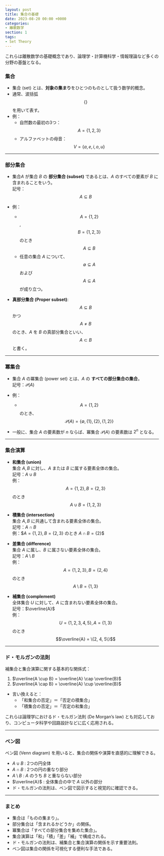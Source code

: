 ```yaml
---
layout: post
title: 集合の基礎
date: 2023-08-20 00:00 +0000
categories:
- 離散数学
section: 1
tags:
- Set Theory
---
```


これらは離散数学の基礎概念であり、論理学・計算機科学・情報理論など多くの分野の基盤となる。

### 集合
- 集合 (set) とは、**対象の集まり**をひとつのものとして扱う数学的概念。
- 通常、波括弧 $$\{\}$$ を用いて表す。
- 例：
  - 自然数の最初の3つ：$$A = \{1, 2, 3\}$$  
  - アルファベットの母音：$$V = \{a, e, i, o, u\}$$

---

### 部分集合
- 集合$A$ が集合 $B$ の **部分集合  (subset)** であるとは、$A$ のすべての要素が $B$ に含まれることをいう。  
  記号：$$A \subseteq B$$

- 例：
  - $$A = \{1, 2\}$$, $$B = \{1, 2, 3\}$$ のとき $$A \subseteq B$$
  - 任意の集合 $A$ について、$$\emptyset\subseteq A$$ および $$A \subseteq A$$ が成り立つ。

- **真部分集合 (Proper subset)**:  
  $$A \subseteq B$$ かつ $$A\neq B$$ のとき、$A$ を $B$ の真部分集合といい、$$A \subset B$$ と書く。

---

### 冪集合
- 集合 $A$ の冪集合 (power set) とは、$A$ の **すべての部分集合の集合**。  
  記号：$\mathcal{P}(A)$

- 例：
  - $$A = \{1, 2\}$$ のとき、$$\mathcal{P}(A) = \{\emptyset, \{1\}, \{2\}, \{1, 2\}\}$$

- 一般に、集合 $A$ の要素数が $n$ ならば、冪集合 $\mathcal{P}(A)$ の要素数は $2^n$ となる。

---

### 集合演算

- **和集合 (union)**  
  集合 $A, B$ に対し、$A$ または $B$ に属する要素全体の集合。  
  記号：$A \cup B$  
  例：$$A = \{1, 2\}, B = \{2, 3\}$$ のとき $$A \cup B = \{1, 2, 3\}$$

- **積集合 (intersection)**  
  集合 $A, B$ に共通して含まれる要素全体の集合。  
  記号：$A \cap B$  
  例：$$A = \{1, 2\}, B = \{2, 3\}$ のとき $A \cap B = \{2\}$$

- **差集合 (difference)**  
  集合 $A$ に属し、$B$ に属さない要素全体の集合。  
  記号：$A \setminus B$  
  例：$$A = \{1, 2, 3\}, B = \{2, 4\}$$ のとき $$A \setminus B = \{1, 3\}$$

- **補集合 (complement)**  
  全体集合 $U$ に対して、$A$ に含まれない要素全体の集合。  
  記号：$\overline{A}$  
  例：$$U = \{1, 2, 3, 4, 5\}, A = \{1, 3\}$$ のとき $$\overline{A} = \{2, 4, 5\}$$

---

### ド・モルガンの法則

補集合と集合演算に関する基本的な関係式：

1. $\overline{A \cup B} = \overline{A} \cap \overline{B}$
2. $\overline{A \cap B} = \overline{A} \cup \overline{B}$

- 言い換えると：
  - 「和集合の否定」＝「否定の積集合」
  - 「積集合の否定」＝「否定の和集合」

これらは論理学におけるド・モルガン法則  (De Morgan’s law) とも対応しており、コンピュータ科学や回路設計などに広く応用される。

---

### ベン図

ベン図 (Venn diagram) を用いると、集合の関係や演算を直感的に理解できる。

- $A \cup B$ : 2つの円全体
- $A \cap B$ : 2つの円の重なり部分
- $A \setminus B$ : $A$ のうち $B$ と重ならない部分
- $\overline{A}$ : 全体集合の中で $A$ 以外の部分
- ド・モルガンの法則は、ベン図で図示すると視覚的に確認できる。

---

### まとめ
- 集合は「ものの集まり」。  
- 部分集合は「含まれるかどうか」の関係。  
- 冪集合は「すべての部分集合を集めた集合」。  
- 集合演算は「和」「積」「差」「補」で構成される。
- ド・モルガンの法則は、補集合と集合演算の関係を示す重要法則。
- ベン図は集合の関係を可視化する便利な手法である。
